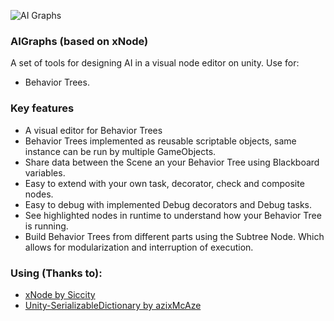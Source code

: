 ![AI Graphs](https://i.imgur.com/NpPXtBH.png)

### AIGraphs (based on xNode)
A set of tools for designing AI in a visual node editor on unity. Use for:
* Behavior Trees.

### Key features
* A visual editor for Behavior Trees
* Behavior Trees implemented as reusable scriptable objects, same instance can be run by multiple GameObjects.
* Share data between the Scene an your Behavior Tree using Blackboard variables.
* Easy to extend with your own task, decorator, check and composite nodes.
* Easy to debug with implemented Debug decorators and Debug tasks.
* See highlighted nodes in runtime to understand how your Behavior Tree is running.
* Build Behavior Trees from different parts using the Subtree Node. Which allows for modularization and interruption of execution.

### Using (Thanks to):
* [xNode by Siccity](https://github.com/Siccity/xNode)
* [Unity-SerializableDictionary by azixMcAze](https://github.com/azixMcAze/Unity-SerializableDictionary)
